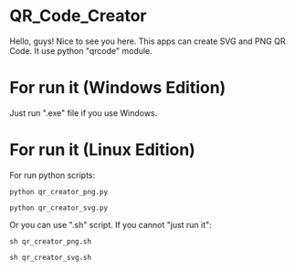 # QR_Code_Creator
Hello, guys! Nice to see you here. This apps can create SVG and PNG QR Code. It use python "qrcode" module.
# For run it (Windows Edition)
Just run ".exe" file if you use Windows.
# For run it (Linux Edition)
For run python scripts:
```
python qr_creator_png.py
```
```
python qr_creator_svg.py
```
Or you can use ".sh" script. If you cannot "just run it":
```
sh qr_creator_png.sh
```
```
sh qr_creator_svg.sh
```
